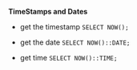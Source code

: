 **TimeStamps and Dates**

- get the timestamp `SELECT NOW();`

- get the date `SELECT NOW()::DATE;`

- get time `SELECT NOW()::TIME;`
